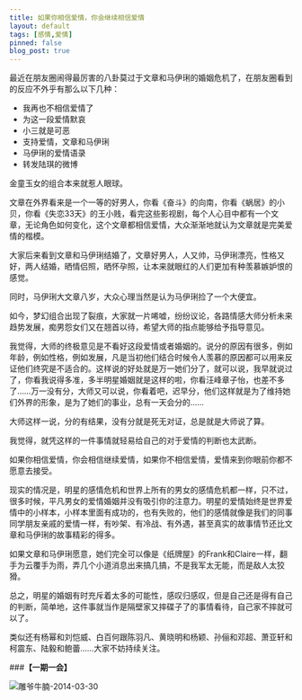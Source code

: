 ```yaml
---
title: 如果你相信爱情，你会继续相信爱情
layout: default
tags: [感情,爱情]
pinned: false
blog_post: true
---
```



最近在朋友圈闹得最厉害的八卦莫过于文章和马伊琍的婚姻危机了，在朋友圈看到的反应不外乎有那么以下几种：

- 我再也不相信爱情了
- 为这一段爱情默哀
- 小三就是可恶
- 支持爱情，文章和马伊琍
- 马伊琍的爱情语录
- 转发陆琪的微博

金童玉女的组合本来就惹人眼球。

文章在外界看来是一个一等的好男人，你看《奋斗》的向南，你看《蜗居》的小贝，你看《失恋33天》的王小贱，看完这些影视剧，每个人心目中都有一个文章，无论角色如何变化，这个文章都相信爱情，大众渐渐地就认为文章就是完美爱情的楷模。

大家后来看到文章和马伊琍结婚了，文章好男人，人又帅，马伊琍漂亮，性格又好，两人结婚，晒情侣照，晒怀孕照，让本来就眼红的人们更加有种羡慕嫉妒恨的感觉。

同时，马伊琍大文章八岁，大众心理当然是认为马伊琍捡了一个大便宜。

如今，梦幻组合出现了裂痕，大家就一片唏嘘，纷纷议论，各路情感大师分析未来趋势发展，痴男怨女们又在翘首以待，希望大师的指点能够给予指导意见。

我觉得，大师的终极意见是不看好这段爱情或者婚姻的。说分的原因有很多，例如年龄，例如性格，例如发展，凡是当初他们结合时候令人羡慕的原因都可以用来反证他们终究是不适合的。这样说的好处就是万一她们分了，就可以说，我早就说过了，你看我说得多准，多半明星婚姻就是这样的啦，你看汪峰章子怡，也差不多了……万一没有分，大师又可以说，你看着吧，迟早分，他们这样就是为了维持她们外界的形象，是为了她们的事业，总有一天会分的……

大师这样一说，分的有结果，没有分就是死无对证，总是就是大师说了算。

我觉得，就凭这样的一件事情就轻易给自己的对于爱情的判断也太武断。

如果你相信爱情，你会相信继续爱情，如果你不相信爱情，爱情来到你眼前你都不愿意去接受。

现实的情况是，明星的感情危机和世界上所有的男女的感情危机都一样，只不过，很多时候，平凡男女的爱情婚姻并没有吸引你的注意力。明星的爱情始终是世界爱情中的小样本，小样本里面有成功的，也有失败的，他们的感情就像是我们的同事同学朋友亲戚的爱情一样，有吵架、有冷战、有外遇，甚至真实的故事情节还比文章和马伊琍的故事精彩的得多。

如果文章和马伊琍愿意，她们完全可以像是《纸牌屋》的Frank和Claire一样，翻手为云覆手为雨，弄几个小道消息出来搞几搞，不是我军太无能，而是敌人太狡猾。

总之，明星的婚姻有时充斥着太多的可能性，感叹归感叹，但是自己还是得有自己的判断，简单地，这件事就当作是隔壁家又摔碟子了的事情看待，自己家不摔就可以了。

类似还有杨幂和刘恺威、白百何跟陈羽凡、黄晓明和杨颖、孙俪和邓超、萧亚轩和柯震东、陆毅和鲍蕾……大家不妨持续关注。

###**【一期一会】**


![雕爷牛腩-2014-03-30](http://openmindclub.qiniudn.com/omt/diaoye-2014-03-30.jpg)
